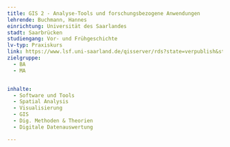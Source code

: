 ```yaml
---
title: GIS 2 - Analyse-Tools und forschungsbezogene Anwendungen
lehrende: Buchmann, Hannes
einrichtung: Universität des Saarlandes
stadt: Saarbrücken
studiengang: Vor- und Frühgeschichte
lv-typ: Praxiskurs
link: https://www.lsf.uni-saarland.de/qisserver/rds?state=verpublish&status=init&vmfile=no&publishid=147049&moduleCall=webInfo&publishConfFile=webInfo&publishSubDir=veranstaltung
zielgruppe:
  - BA
  - MA


inhalte:
  - Software und Tools
  - Spatial Analysis
  - Visualisierung
  - GIS
  - Dig. Methoden & Theorien
  - Digitale Datenauswertung

---
```

 
